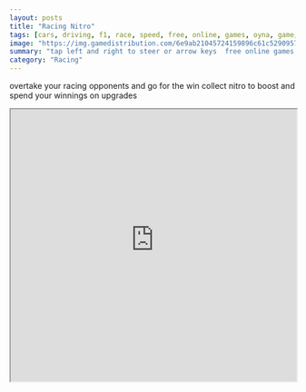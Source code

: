 ```yaml
---
layout: posts
title: "Racing Nitro"
tags: [cars, driving, f1, race, speed, free, online, games, oyna, game, free, games, play, play, games]
image: "https://img.gamedistribution.com/6e9ab21045724159896c61c529095795.jpg"
summary: "tap left and right to steer or arrow keys  free online games oyna game free games play play games"
category: "Racing"
---
```


overtake your racing opponents and go for the win collect nitro to boost and spend your winnings on upgrades

<iframe width="100%" height="480px;" src="https://html5.gamedistribution.com/6e9ab21045724159896c61c529095795/"></iframe>